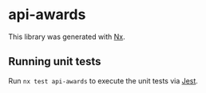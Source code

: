 # api-awards

This library was generated with [Nx](https://nx.dev).

## Running unit tests

Run `nx test api-awards` to execute the unit tests via [Jest](https://jestjs.io).
